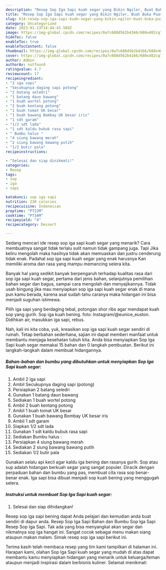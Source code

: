 ```yaml
---
description: "Resep Sop Iga Sapi kuah segar yang Bikin Ngiler, Buat Buka Puasa Bisa Manjain Lidah"
title: "Resep Sop Iga Sapi kuah segar yang Bikin Ngiler, Buat Buka Puasa Bisa Manjain Lidah"
slug: 614-resep-sop-iga-sapi-kuah-segar-yang-bikin-ngiler-buat-buka-puasa-bisa-manjain-lidah
category: Uncategorized
date: 2023-01-13T14:44:43.589Z
image: https://img-global.cpcdn.com/recipes/0a7c688d562b4166/680x482cq70/sop-iga-sapi-kuah-segar-foto-resep-utama.jpg
hideToc: false
enableToc: true
enableTocContent: false
thumbnail: https://img-global.cpcdn.com/recipes/0a7c688d562b4166/680x482cq70/sop-iga-sapi-kuah-segar-foto-resep-utama.jpg
cover: https://img-global.cpcdn.com/recipes/0a7c688d562b4166/680x482cq70/sop-iga-sapi-kuah-segar-foto-resep-utama.jpg
author: Admin
authorAv: notfound
ratingvalue: 4.7
reviewcount: 17
recipeingredient:
- "2 iga sapi"
- "Secukupnya daging sapi potong"
- "2 batang seledri"
- "1 batang daun bawang"
- "1 buah wortel potong"
- "2 buah kentang potong"
- "1 buah tomat UK besar"
- "1 buah bawang Bombay UK besar iris"
- "1 sdt garam"
- "1/2 sdt lada"
- "1 sdt kaldu bubuk rasa sapi"
- " Bumbu halus "
- "4 siung bawang merah"
- "2 siung bawang bawang putih"
- "1/2 butir pala"
recipeinstructions:

- "Selesai dan siap dinikmati!"
categories:
- Resep
tags:
- sop
- iga
- sapi

katakunci: sop iga sapi 
nutrition: 238 calories
recipecuisine: Indonesian
preptime: "PT22M"
cooktime: "PT34M"
recipeyield: "4"
recipecategory: Dessert

---
```



Sedang mencari ide resep sop iga sapi kuah segar yang menarik? Cara membuatnya sangat tidak terlalu sulit namun tidak gampang juga. Tapi Jika keliru mengolah maka hasilnya tidak akan memuaskan dan justru cenderung tidak enak. Padahal sop iga sapi kuah segar yang enak harusnya Kan memiliki aroma dan rasa yang mampu memancing selera kita.


Banyak hal yang sedikit banyak berpengaruh terhadap kualitas rasa dari sop iga sapi kuah segar, pertama dari jenis bahan, selanjutnya pemilihan bahan segar dan bagus, sampai cara mengolah dan menyajikannya. Tidak usah bingung jika mau menyiapkan sop iga sapi kuah segar enak di mana pun kamu berada, karena asal sudah tahu caranya maka hidangan ini bisa menjadi suguhan istimewa.

Pilih iga sapi yang berdaging tebal, potongan shor ribs agar mendapat kuah sop yang gurih. Sop iga kuah bening. foto: Instagram/@eunice_euston. Didihkan air, masukkan iga sapi, rebus.


Nah, kali ini kita coba, yuk, kreasikan sop iga sapi kuah segar sendiri di rumah. Tetap berbahan sederhana, sajian ini dapat memberi manfaat untuk membantu menjaga kesehatan tubuh kita. Anda bisa menyiapkan Sop Iga Sapi kuah segar memakai 15 bahan dan 0 langkah pembuatan. Berikut ini langkah-langkah dalam membuat hidangannya.

<!--inarticleads1-->

##### Bahan-bahan dan bumbu yang dibutuhkan untuk menyiapkan Sop Iga Sapi kuah segar:

1. Ambil 2 iga sapi
1. Ambil Secukupnya daging sapi (potong)
1. Persiapkan 2 batang seledri
1. Gunakan 1 batang daun bawang
1. Sediakan 1 buah wortel potong
1. Ambil 2 buah kentang potong
1. Ambil 1 buah tomat UK besar
1. Gunakan 1 buah bawang Bombay UK besar iris
1. Ambil 1 sdt garam
1. Siapkan 1/2 sdt lada
1. Gunakan 1 sdt kaldu bubuk rasa sapi
1. Sediakan  Bumbu halus :
1. Persiapkan 4 siung bawang merah
1. Sediakan 2 siung bawang bawang putih
1. Sediakan 1/2 butir pala


Gunakan selalu api kecil agar kaldu iga bening dan rasanya gurih. Sop atau sup adalah hidangan berkuah segar yang sangat populer. Diracik dengan perpaduan bahan dan bumbu yang pas, membuat cita rasa sop benar-benar enak. Iga sapi bisa dibuat menjadi sop kuah bening yang menggugah selera. 

<!--inarticleads2-->

##### Instruksi untuk membuat Sop Iga Sapi kuah segar:


1. Selesai dan siap dihidangkan!

Resep sop iga sapi bening dapat Anda pelajari dan kemudian anda buat sendiri di dapur anda. Resep Sop Iga Sapi Bahan dan Bumbu Sop Iga Sapi Resep Sop Iga Sapi. Tak ada yang bisa menyangkal akan segar dan nikmatnya sop iga hangat ini. Sangat cocok sebagai menu makan siang ataupun makan malam. Simak resep sop iga sapi berikut ini. 

Terima kasih telah membaca resep yang tim kami tampilkan di halaman ini. Harapan kami, olahan Sop Iga Sapi kuah segar yang mudah di atas dapat membantu kamu menyiapkan hidangan yang menarik untuk keluarga/teman ataupun menjadi inspirasi dalam berbisnis kuliner. Selamat menikmati
